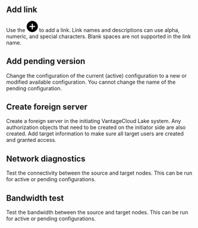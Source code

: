 
## Add link


Use the ![""](Images/ebt1659745488877.svg) to add a link. Link names and descriptions can use alpha, numeric, and special characters. Blank spaces are not supported in the link name.

## Add pending version


Change the configuration of the current (active) configuration to a new or modified available configuration. You cannot change the name of the pending configuration.

## Create foreign server


Create a foreign server in the initiating VantageCloud Lake system. Any authorization objects that need to be created on the initiator side are also created. Add target information to make sure all target users are created and granted access.

## Network diagnostics


Test the connectivity between the source and target nodes. This can be run for active or pending configurations.

## Bandwidth test


Test the bandwidth between the source and target nodes. This can be run for active or pending configurations.

